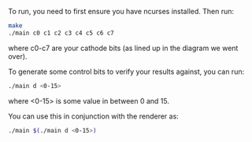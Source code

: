 To run, you need to first ensure you have ncurses installed. Then run:
```bash
make
./main c0 c1 c2 c3 c4 c5 c6 c7
```
where c0-c7 are your cathode bits (as lined up in the diagram we went over).

To generate some control bits to verify your results against, you can run:
```bash
./main d <0-15>
```
where <0-15> is some value in between 0 and 15.

You can use this in conjunction with the renderer as:
```bash
./main $(./main d <0-15>)
```
